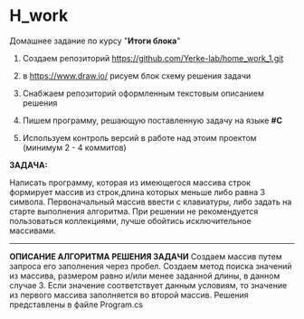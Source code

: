 # H_work
Домашнее задание по курсу "**Итоги блока**"

1. Создаем репозиторий https://github.com/Yerke-lab/home_work_1.git

2. в https://www.draw.io/ рисуем блок схему решения задачи

3. Снабжаем репозиторий оформленным текстовым описанием решения 

4. Пишем программу, решающую поставленную задачу на языке **#C**

5. Используем контроль версий в работе над этоим проектом (минимум 2 - 4 коммитов)

**ЗАДАЧА:**

 Написать программу, которая из имеющегося массива строк формирует массив из строк,длина которых меньше либо равна 3 символа. Первоначальный массив ввести с клавиатуры, либо задать на старте выполнения алгоритма. При решении не рекомендуется пользоваться коллекциями, лучше обойтись исключительное массивами.
_____________________________
**ОПИСАНИЕ АЛГОРИТМА РЕШЕНИЯ ЗАДАЧИ**
Создаем массив путем запроса его заполнения через пробел.
Создаем метод поиска значений из массива, размером равно и/или менее заданной длины, в данном случае 3. Если значение соответствует данным условиям, то  значение из первого массива заполняется во второй массив. Решения представлены в файле Program.cs 

